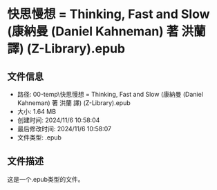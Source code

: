 ﻿# 快思慢想 = Thinking, Fast and Slow (康納曼 (Daniel Kahneman) 著  洪蘭 譯) (Z-Library).epub

## 文件信息
- 路径: 00-temp\快思慢想 = Thinking, Fast and Slow (康納曼 (Daniel Kahneman) 著  洪蘭 譯) (Z-Library).epub
- 大小: 1.64 MB
- 创建时间: 2024/11/6 10:58:04
- 最后修改时间: 2024/11/6 10:58:07
- 文件类型: .epub

## 文件描述
这是一个.epub类型的文件。

